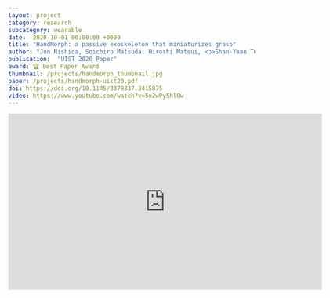```yaml
---
layout: project
category: research
subcategory: wearable
date:  2020-10-01 00:00:00 +0000
title: "HandMorph: a passive exoskeleton that miniaturizes grasp"
author: "Jun Nishida, Soichiro Matsuda, Hiroshi Matsui, <b>Shan-Yuan Teng</b>, Ziwei Liu, Kenji Suzuki, Pedro Lopes"
publication:  "UIST 2020 Paper"
award: 🏆 Best Paper Award
thumbnail: /projects/handmorph_thumbnail.jpg
paper: /projects/handmorph-uist20.pdf
doi: https://doi.org/10.1145/3379337.3415875
video: https://www.youtube.com/watch?v=5o2wPy5hl0w
---
```


<div class="video-wrapper">
  <iframe width="640" height="360" src="https://www.youtube.com/embed/5o2wPy5hl0w" frameborder="0" allowfullscreen></iframe>
</div>